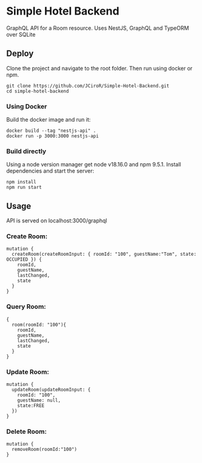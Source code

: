 # Simple Hotel Backend
GraphQL API for a Room resource.
Uses NestJS, GraphQL and TypeORM over SQLite

## Deploy
Clone the project and navigate to the root folder. Then run using docker or npm.

    git clone https://github.com/JCiroR/Simple-Hotel-Backend.git
    cd simple-hotel-backend

### Using Docker
Build the docker image and run it:

    docker build --tag "nestjs-api" .
    docker run -p 3000:3000 nestjs-api

### Build directly
Using a node version manager get node v18.16.0 and npm 9.5.1. Install dependencies and start the server:

    npm install
    npm run start

## Usage
API is served on localhost:3000/graphql

### Create Room:

    mutation {
      createRoom(createRoomInput: { roomId: "100", guestName:"Tom", state: OCCUPIED }) {
        roomId,
        guestName,
        lastChanged,
        state	
      }
    }

### Query Room:

    {
      room(roomId: "100"){
        roomId,
        guestName,
        lastChanged,
        state
      }
    }

### Update Room:

    mutation {
      updateRoom(updateRoomInput: {
        roomId: "100",
        guestName: null,
        state:FREE
      })
    }
    
### Delete Room:

    mutation {
      removeRoom(roomId:"100")
    }
